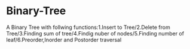 # Binary-Tree
A Binary Tree with follwing functions:1.Insert to Tree/2.Delete from Tree/3.Finding sum of tree/4.Findig nuber of nodes/5.Finding number of leaf/6.Preorder,Inorder and Postorder traversal
